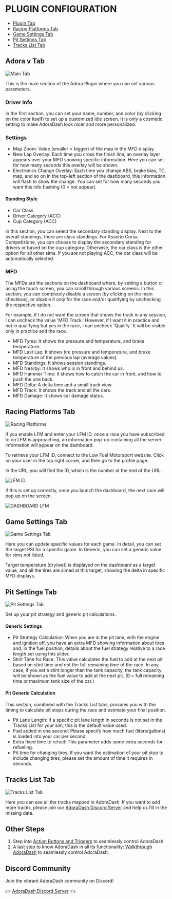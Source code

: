 # PLUGIN CONFIGURATION
- [Plugin Tab](#adora-v-tab)
- [Racing Platforms Tab](#racing-platforms-tab)
- [Game Settings Tab](#game-settings-tab)
- [Pit Settings Tab](#pit-settings-tab)
- [Tracks List Tab](#track-list-tab)

## Adora v Tab
![Main Tab](/src/images/docs/plugin.jpg)

This is the main section of the Adora Plugin where you can set various parameters.
### Driver Info
In the first section, you can set your name, number, and color (by clicking on the color itself) to set up a customized idle screen.
It is only a cosmetic setting to make AdoraDash look nicer and more personalized.

### Settings
- Map Zoom: Value (smaller = bigger) of the map in the MFD display.
- New Lap Overlay: Each time you cross the finish line, an overlay layer appears over your MFD showing specific information. Here you can set for how many seconds this overlay will be shown.
- Electronics Change Overlay: Each time you change ABS, brake bias, TC, map, and so on in the top-left section of the dashboard, this information will flash to show the change.  You can set for how many seconds you want this info flashing (0 = not appear).

#### Standing Style
- Car Class
- Driver Category (ACC)
- Cup Category (ACC)

In this section, you can select the secondary standing display. Next to the overall standings, there are class standings. For Assetto Corsa Competizione, you can choose to display the secondary standing for drivers or based on the cup category. Otherwise, the car class is the other option for all other sims. If you are not playing ACC, the car class will be automatically selected.

### MFD
The MFDs are the sections on the dashboard where, by setting a button or using the touch screen, you can scroll through various screens.
In this section, you can completely disable a screen (by clicking on the main checkbox), or disable it only for the race and/or qualifying by unchecking the respective option.

For example, if I do not want the screen that shows the track in any session, I can uncheck the value 'MFD Track.'
However, if I want it in practice and not in qualifying but yes in the race, I can uncheck 'Qualify.'
It will be visible only in practice and the race.
- MFD Tyres: It shows tire pressure and temperature, and brake temperature.
- MFD Last Lap: It shows tire pressure and temperature, and brake temperature of the previous lap (average values).
- MFD Standings: It shows session standings.
- MFD Nearby: It shows who is in front and behind us.
- MFD Hammer Time: It shows how to catch the car in front, and how to push the one back.
- MFD Delta: A delta time and a small track view.
- MFD Track: It shows the track and all the cars.
- MFD Damage: It shows car damage status.


## Racing Platforms Tab
![Racing Platforms](/src/images/docs/racing_platform.jpg)

If you enable LFM and enter your LFM ID, once a race you have subscribed to on LFM is approaching, an information pop-up containing all the server information will appear on the dashboard.

To retrieve your LFM ID, connect to the Low Fuel Motorsport website. Click on your user in the top right corner, and then go to the profile page.

In the URL, you will find the ID, which is the number at the end of the URL.


![LFM ID](/src/images/docs/plugin/lfm_id.jpg)


If this is set up correctly, once you launch the dashboard, the next race will pop up on the screen.

![DASHBOARD LFM](/src/images/docs/dashboard/lfm_next_race.jpg)

## Game Settings Tab
![Game Settings Tab](/src/images/docs/plugin/game_settings.jpg)

Here you can update specific values for each game.
In detail, you can set the target PSI for a specific game.
In Generic, you can set a generic value for sims not listed.

Target temperature (dry/wet) is displayed on the dashboard as a target value, and all the tires are aimed at this target, showing the delta in specific MFD displays.

## Pit Settings Tab
![Pit Settings Tab](/src/images/docs/plugin/pit_settings.jpg)

Set up your pit strategy and generic pit calculations.
#### Generic Settings
- Pit Strategy Calculation: When you are in the pit lane, with the engine and ignition off, you have an extra MFD showing information about tires and, in the fuel position, details about the fuel strategy relative to a race length set using this slider.
- Stint Time for Race: This value calculates the fuel to add at the next pit based on stint time and not the full remaining time of the race. In any case, if you set a stint longer than the tank capacity, the tank capacity will be shown as the fuel value to add at the next pit. (0 = full remaining time or maximum tank size of the car.)
#### Pit Generic Calculation
This section, combined with the Tracks List tabs, provides you with the timing to calculate pit stops during the race and estimate your final position.
- Pit Lane Length: If a specific pit lane length in seconds is not set in the Tracks List for your sim, this is the default value used.
- Fuel added in one second: Please specify how much fuel (liters/gallons) is loaded into your car per second.
- Extra fixed time to refuel: This parameter adds some extra seconds for refueling.
- Pit time for changing tires: If you want the estimation of your pit stop to include changing tires, please set the amount of time it requires in seconds.

## Tracks List Tab
![Tracks List Tab](/src/images/docs/plugin/tracks.jpg)

Here you can see all the tracks mapped in AdoraDash. If you want to add more tracks, please join our [AdoraDash Discord Server](https://discord.gg/2yNzuRc62S) and help us fill in the missing data.

## Other Steps
1. Step into [Action Buttons and Triggers](triggers.md) to seamlessly control AdoraDash.
2. A last step to know AdoraDash in all its functionality: [Walkthrough AdoraDash](walkthrough.md) to seamlessly control AdoraDash.

## Discord Community
Join the vibrant AdoraDash community on Discord!

👉 [AdoraDash Discord Server](https://discord.gg/2yNzuRc62S) 👈
